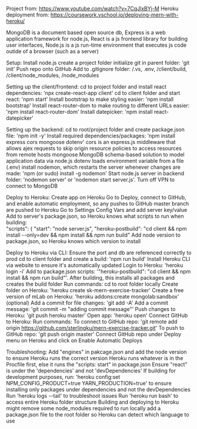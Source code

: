 Project from: https://www.youtube.com/watch?v=7CqJlxBYj-M
Heroku deployment from: https://coursework.vschool.io/deploying-mern-with-heroku/

MongoDB is a document based open source db,
Express is a web application framework for node.js,
React is a js frontend library for building user interfaces,
Node.js is a js run-time environment that executes js code outide of a browser (such as a server)

Setup:
	Install node.js
	create a project folder
	initialize git in parent folder: 'git init'
	Push repo onto GitHub
	Add to .gitignore folder: /.vs, .env, /client/build, /client/node_modules, /node_modules

Setting up the client/frontend:
	cd to project folder and install react dependencies: 'npx create-react-app client'
	cd to client folder and start react: 'npm start'
	Install bootstrap to make styling easier: 'npm install bootstrap'
	Install react-router-dom to make routing to different URLs easier: 'npm install react-router-dom'
	Install datepicker: 'npm install react-datepicker'

Setting up the backend:
	cd to root/project folder and create package.json file: 'npm init -y'
    Install required dependencies/packages: 'npm install express cors mongoose dotenv'
		cors is an express.js middleware that allows ajex requests to skip origin resource policies to access resources from remote hosts
		mongoose MongoDB schema-based solution to model application data via node.js
		dotenv loads environment variable from a file (.env)
		install nodemon, which restarts the server whenever changes are made: 'npm (or sudo) install -g nodemon'
    Start node.js server in backend folder: 'nodemon server' or 'nodemon start server.js'.  Turn off VPN to connect to MongoDB

Deploy to Heroku:
	Create app on Heroku
	Go to Deploy, connect to GitHub, and enable automatic employment, so any pushes to GitHub master branch are pushed to Heroku
	Go to Settings Config Vars and add server key/value
	Add to server's package.json, so Heroku knows what scripts to run when building:     
		"scripts": {
			"start": "node server.js",
			"heroku-postbuild": "cd client && npm install --only=dev && npm install && npm run build" 
	Add node version to package.json, so Heroku knows which version to install


Deploy to Heroku via CLI:
	Ensure the port and db are referenced correctly to prod
	cd to client folder and create a build: 'npm run build'
	Install Heroku CLI via website to ensure it's automatically updated
	Login to Heroku: 'heroku login -i'
	Add to package.json scripts: '"heroku-postbuild": "cd client && npm install && npm run build"'.  After building, this installs all packages and creates the build folder
	Run commands:
		cd to root folder locally
		Create folder on Heroku: 'heroku create sk-mern-exercise-tracker'
		Create a free version of mLab on Heroku: 'heroku addons:create mongolab:sandbox' (optional)
		Add a commit for file changes: 'git add -A'
		Add a commit message: 'git commit -m "adding commit message"'
		Push changes to Heroku: 'git push heroku master'
		Open app: 'heroku open'
	Connect GitHub to Heroku:
		Run commands:
			To connect to GitHub repo: 'git remote add origin https://github.com/sterlingku/mern-exercise-tracker.git'
			To push to GitHub repo: 'git push origin master'
		Connect GitHub repo under Deploy menu on Heroku and click on Enable Automatic Deploys


Troubleshooting:
	Add "engines" in pakcage.json and add the node version to ensure Heroku runs the correct version
	Heroku runs whatever is in the Procfile first, else it runs the "scripts: start" in package.json
	Ensure "react" is under the 'dependencies' and not 'devDependencies'
	If building for development purposes, run: 'heroku config:set NPM_CONFIG_PRODUCT=true YARN_PRODUCTION=true' to ensure installing only packages under dependencies and not the devDependencies
	Run 'heroku logs --tail' to troubleshoot issues
	Run 'heroku run bash' to access entire Heroku folder structure
	Building and deploying to Heroku might remove some node_modules required to run locally
	add a package.json file to the root folder so Heroku can detect which language to use